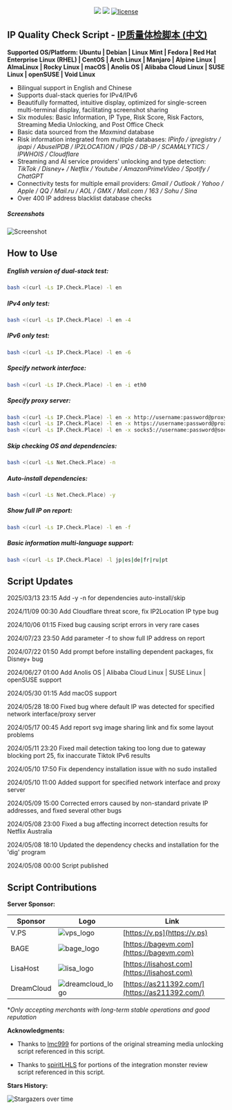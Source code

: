 <p align="center">
<img src="https://hits.xykt.de/ip.svg?action=view&count_bg=%2379C83D&title_bg=%23555555&title=Runs&edge_flat=false"/> 
<img src="https://hits.xykt.de/ip_github.svg?action=hit&count_bg=%233DC8C0&title_bg=%23555555&title=Visits&edge_flat=false"/> 
<a href="/LICENSE"><img src="https://img.shields.io/badge/License-AGPL%20v3-blue.svg" alt="license" /></a>  
</p>

## IP Quality Check Script  -  [IP质量体检脚本 (中文)](https://github.com/xykt/IPQuality/blob/main/README.md)

**Supported OS/Platform: Ubuntu | Debian | Linux Mint | Fedora | Red Hat Enterprise Linux (RHEL) | CentOS | Arch Linux | Manjaro | Alpine Linux | AlmaLinux | Rocky Linux | macOS | Anolis OS | Alibaba Cloud Linux | SUSE Linux | openSUSE | Void Linux**

- Bilingual support in English and Chinese
- Supports dual-stack queries for IPv4/IPv6
- Beautifully formatted, intuitive display, optimized for single-screen multi-terminal display, facilitating screenshot sharing
- Six modules: Basic Information, IP Type, Risk Score, Risk Factors, Streaming Media Unlocking, and Post Office Check
- Basic data sourced from the *Maxmind* database
- Risk information integrated from multiple databases: *IPinfo / ipregistry / ipapi / AbuseIPDB / IP2LOCATION / IPQS / DB-IP / SCAMALYTICS / IPWHOIS / Cloudflare*
- Streaming and AI service providers' unlocking and type detection: *TikTok / Disney+ / Netflix / Youtube / AmazonPrimeVideo / Spotify / ChatGPT*
- Connectivity tests for multiple email providers: *Gmail / Outlook / Yahoo / Apple / QQ / Mail.ru / AOL / GMX / Mail.com / 163 / Sohu / Sina*
- Over 400 IP address blacklist database checks

##### Screenshots
![Screenshot](https://raw.githubusercontent.com/xykt/IPQuality/main/img/en_IPv4.svg)

## How to Use

##### English version of dual-stack test:
````bash
bash <(curl -Ls IP.Check.Place) -l en
````

##### IPv4 only test:
````bash
bash <(curl -Ls IP.Check.Place) -l en -4
````

##### IPv6 only test:
````bash
bash <(curl -Ls IP.Check.Place) -l en -6
````

##### Specify network interface:
````bash
bash <(curl -Ls IP.Check.Place) -l en -i eth0
````

##### Specify proxy server:
````bash
bash <(curl -Ls IP.Check.Place) -l en -x http://username:password@proxyserver:port
bash <(curl -Ls IP.Check.Place) -l en -x https://username:password@proxyserver:port
bash <(curl -Ls IP.Check.Place) -l en -x socks5://username:password@socksproxy:port
````

##### Skip checking OS and dependencies:

```bash
bash <(curl -Ls Net.Check.Place) -n
```

##### Auto-install dependencies:

```bash
bash <(curl -Ls Net.Check.Place) -y
```


##### Show full IP on report:
````bash
bash <(curl -Ls IP.Check.Place) -l en -f
````

##### Basic information multi-language support:
````bash
bash <(curl -Ls IP.Check.Place) -l jp|es|de|fr|ru|pt
````

## Script Updates

2025/03/13 23:15 Add -y -n for dependencies auto-install/skip

2024/11/09 00:30 Add Cloudflare threat score, fix IP2Location IP type bug

2024/10/06 01:15 Fixed bug causing script errors in very rare cases

2024/07/23 23:50 Add parameter -f to show full IP address on report

2024/07/22 01:50 Add prompt before installing dependent packages, fix Disney+ bug

2024/06/27 01:00 Add Anolis OS | Alibaba Cloud Linux | SUSE Linux | openSUSE support

2024/05/30 01:15 Add macOS support

2024/05/28 18:00 Fixed bug where default IP was detected for specified network interface/proxy server

2024/05/17 00:45 Add report svg image sharing link and fix some layout problems

2024/05/11 23:20 Fixed mail detection taking too long due to gateway blocking port 25, fix inaccurate Tiktok IPv6 results

2024/05/10 17:50 Fix dependency installation issue with no sudo installed

2024/05/10 11:00 Added support for specified network interface and proxy server

2024/05/09 15:00 Corrected errors caused by non-standard private IP addresses, and fixed several other bugs

2024/05/08 23:00 Fixed a bug affecting incorrect detection results for Netflix Australia

2024/05/08 18:10 Updated the dependency checks and installation for the 'dig' program

2024/05/08 00:00 Script published

## Script Contributions

**Server Sponsor:**

| Sponsor | Logo | Link | 
| - | - | - | 
| V.PS | ![vps_logo](https://raw.githubusercontent.com/xykt/IPQuality/main/img/sponsor/logo_vps.png) | [https://v.ps](https://v.ps)| 
| BAGE | ![bage_logo](https://raw.githubusercontent.com/xykt/IPQuality/main/img/sponsor/logo_bage.png) | [https://bagevm.com](https://bagevm.com)|
| LisaHost | ![lisa_logo](https://raw.githubusercontent.com/xykt/IPQuality/main/img/sponsor/logo_lisa.png) | [https://lisahost.com](https://lisahost.com)|
| DreamCloud | ![dreamcloud_logo](https://raw.githubusercontent.com/xykt/IPQuality/main/img/sponsor/logo_dreamcloud.png) | [https://as211392.com/](https://as211392.com/)|

**Only accepting merchants with long-term stable operations and good reputation*

**Acknowledgments:**

- Thanks to [lmc999](https://github.com/lmc999/RegionRestrictionCheck) for portions of the original streaming media unlocking script referenced in this script.

- Thanks to [spiritLHLS](https://github.com/spiritLHLS/ecs) for portions of the integration monster review script referenced in this script.

**Stars History:**

![Stargazers over time](https://starchart.cc/xykt/IPQuality.svg?background=%23FFFFFF&axis=%23333333&line=%2377dd77)
